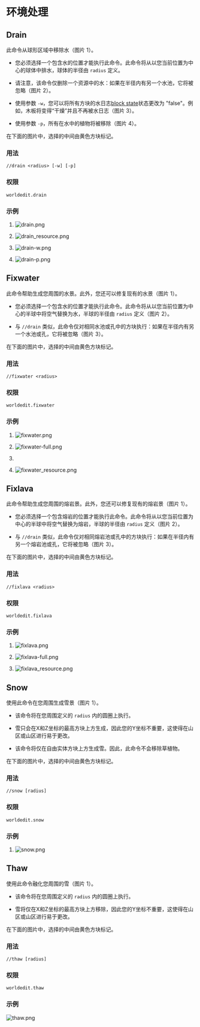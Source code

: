 # 环境处理
## Drain

此命令从球形区域中移除水（图片 1）。

-   您必须选择一个包含水的位置才能执行此命令。此命令将从以您当前位置为中心的球体中排水，球体的半径由 `radius` 定义。

-   请注意，该命令仅删除一个资源中的水：如果在半径内有另一个水池，它将被忽略（图片 2）。

-   使用参数 `-w`，您可以将所有方块的水日志[block
    state](https://minecraft.gamepedia.com/Block_states)状态更改为 "false"。例如，木板将变得“干燥”并且不再被水日志（图片 3）。

-   使用参数 `-p`，所有在水中的植物将被移除（图片 4）。

在下面的图片中，选择的中间由黄色方块标记。

### 用法

`//drain <radius> [-w] [-p]`

### 权限

`worldedit.drain`

### 示例

1.  ![drain.png](https://fastly.statically.io/gh/Lala-0x3f/picx-images-hosting@master/20231117/wnjgiXJ.6hnw810ng880.png)

2.  ![drain\_resource.png](https://fastly.statically.io/gh/Lala-0x3f/picx-images-hosting@master/20231117/YTGLAqx.2hzkwwgzj5e0.png)

3.  ![drain-w.png](https://fastly.statically.io/gh/Lala-0x3f/picx-images-hosting@master/20231117/mf5arBW.4bh7b5xxxuo0.png)

4.  ![drain-p.png](https://fastly.statically.io/gh/Lala-0x3f/picx-images-hosting@master/20231117/r1NAWsr.5zat2utiw280.png)

## Fixwater

此命令帮助生成您周围的水景。此外，您还可以修复现有的水景（图片 1）。

-   您必须选择一个包含水的位置才能执行此命令。此命令将从以您当前位置为中心的半球中将空气替换为水，半球的半径由 `radius` 定义（图片 2）。

-   与 `//drain` 类似，此命令仅对相同水池或孔中的方块执行：如果在半径内有另一个水池或孔，它将被忽略（图片 3）。

在下面的图片中，选择的中间由黄色方块标记。

### 用法

`//fixwater <radius>`

### 权限

`worldedit.fixwater`

### 示例

1.  ![fixwater.png](https://fastly.statically.io/gh/Lala-0x3f/picx-images-hosting@master/20231117/eaFTnG0.7lacco92xqw0.png)

2.  ![fixwater-full.png](https://fastly.statically.io/gh/Lala-0x3f/picx-images-hosting@master/20231117/Krav8oA.2zgv495k9vs0.png)
3.  
4.  ![fixwater\_resource.png](https://fastly.statically.io/gh/Lala-0x3f/picx-images-hosting@master/20231117/FBuYNm4.22n3kubkufts.png)

## Fixlava

此命令帮助生成您周围的熔岩景。此外，您还可以修复现有的熔岩景（图片 1）。

-   您必须选择一个包含熔岩的位置才能执行此命令。此命令将从以您当前位置为中心的半球中将空气替换为熔岩，半球的半径由 `radius` 定义（图片 2）。

-   与 `//drain` 类似，此命令仅对相同熔岩池或孔中的方块执行：如果在半径内有另一个熔岩池或孔，它将被忽略（图片 3）。

在下面的图片中，选择的中间由黄色方块标记。

### 用法

`//fixlava <radius>`

### 权限

`worldedit.fixlava`

### 示例

1.  ![fixlava.png](https://fastly.statically.io/gh/Lala-0x3f/picx-images-hosting@master/20231116/wbA3QsB.mej9vkcdteo.jpg)

2.  ![fixlava-full.png](https://fastly.statically.io/gh/Lala-0x3f/picx-images-hosting@master/20231116/0zhsjLL.562x06bjnro0.jpg)

3.  ![fixlava\_resource.png](hhttps://fastly.statically.io/gh/Lala-0x3f/picx-images-hosting@master/20231116/zmaFyy7.1ihf3xpmbu9s.jpg)

## Snow

使用此命令在您周围生成雪景（图片 1）。

-   该命令将在您周围定义的 `radius` 内的圆圈上执行。

-   雪只会在X和Z坐标的最高方块上方生成，因此您的Y坐标不重要，这使得在山区或山区进行易于更改。

-   该命令将仅在自由实体方块上方生成雪。因此，此命令不会移除草植物。

在下面的图片中，选择的中间由黄色方块标记。

### 用法

`//snow [radius]`

### 权限

`worldedit.snow`

### 示例

1.  ![snow.png](https://fastly.statically.io/gh/Lala-0x3f/picx-images-hosting@master/20231116/vsXCLVH.3acnhusgtno0.jpg)

## Thaw

使用此命令融化您周围的雪（图片 1）。

-   该命令将在您周围定义的 `radius` 内的圆圈上执行。

-   雪将仅在X和Z坐标的最高方块上方移除，因此您的Y坐标不重要，这使得在山区或山区进行易于更改。

在下面的图片中，选择的中间由黄色方块标记。

### 用法

`//thaw [radius]`

### 权限

`worldedit.thaw`

### 示例

![thaw.png](https://fastly.statically.io/gh/Lala-0x3f/picx-images-hosting@master/20231116/Z5f3djS.5ak052kd0j40.jpg)